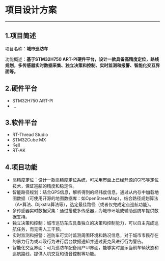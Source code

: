 # 项目设计方案

---

## 1.项目简述

项目名称：**城市巡防车**

功能概述：**基于STM32H750 ART-PI硬件平台，设计一款具备高精度定位，路线规划，多传感器实时数据采集、独立决策和控制、实时监测和报警、智能化交互界面等。**

## 2.硬件平台

* STM32H750 ART-PI
* ...

## 3.软件平台

* RT-Thread Studio
* STM32Cube MX
* Keil
* RT-AK

## 4.项目功能

* 高精度定位：设计一款高精度定位系统，可采用市面上已经开源的GPS等定位技术，保证巡航的精度和稳定性。
* 智能路径规划：结合GPS信息，解析得到的经纬度信息，通过从内存中加载地图数据（可使用开源的地图数据库：如OpenStreetMap），结合路径规划算法（A*算法、Dijkstra算法等），选定最佳路径（或者仅完成定点巡航功能）。
* 多传感器实时数据采集：通过搭载多传感器，为城市环境或辅助巡防车提供数据支持。
* 独立决策和控制：城市巡防车应具备独立的决策和控制能力，可以自主完成巡航任务，而无需人工干预。
* 实时监测和报警：巡防车可实时监测周围环境和路况信息，对于城市市民存在的暴力行为或斗殴行为进行后台数据通知并通过麦克风进行行为警告。
* 智能化交互界面：可为巡防车配备用户UI界面，能够实时显示当前车辆状态和巡航路线，提供人机交互和语音控制等功能。

